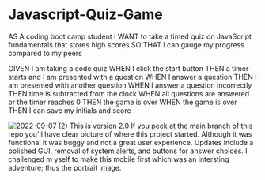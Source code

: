 # Javascript-Quiz-Game

AS A coding boot camp student
I WANT to take a timed quiz on JavaScript fundamentals that stores high scores
SO THAT I can gauge my progress compared to my peers

GIVEN I am taking a code quiz
WHEN I click the start button
THEN a timer starts and I am presented with a question
WHEN I answer a question
THEN I am presented with another question
WHEN I answer a question incorrectly
THEN time is subtracted from the clock
WHEN all questions are answered or the timer reaches 0
THEN the game is over
WHEN the game is over
THEN I can save my initials and score


![2022-09-07 (2)](https://user-images.githubusercontent.com/106622740/188791477-ec8459cc-410e-4e7f-95a4-6ea86f391e0e.png)
This is version 2.0 If you peek at the main branch of this repo you'll have clear picture of where this project started. Although it was functional it was buggy and not a great user experience.
Updates include a polished GUI, removal of system alerts, and buttons for answer choices. I challenged m yself to make this mobile first which was an intersting adventure; thus the portrait image.
